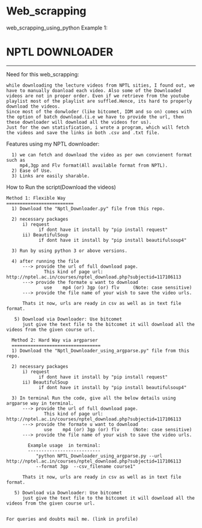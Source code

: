 # Web_scrapping
web_scrapping_using_python
Example 1:
# NPTL DOWNLOADER
------------------
Need for this web_scrapping:
    
    while downloading the lecture videos from NPTL sities, I found out, we have to manually doanload each video. Also some of the Downloaded videos are not in proper order. Even if we retrieve from the youtube playlist most of the playlist are suffled.Hence, its hard to properly download the videos. 
    Since most of the donwloder (like bitcomet, IDM and so on) comes with the option of batch download.(i.e we have to provide the url, then these downloader will download all the videos for us).
    Just for the own statisfication, i wrote a program, which will fetch the videos and save the links in both .csv and .txt file.
   
   Features using my NPTL downloader:
      
      1) we can fetch and download the video as per own convienent format such as 
         mp4,3gp and Flv format(All available format from NPTL).
      2) Ease of Use.
      3) Links are easily sharable.
    
   How to Run the script(Download the videos)
   
    Method 1: Flexible Way 
    =========================
      1) Download the "Nptl_Downloader.py" file from this repo.
      
      2) necessary packages
          i) request
                if dont have it install by "pip install request"
          ii) BeautifulSoup 
                if dont have it install by "pip install beautifulsoup4"

      3) Run by using python 3 or above versions.
      
      4) after running the file  
          ---> provide the url of full download page.
                  This kind of page url: http://nptel.ac.in/courses/nptel_download.php?subjectid=117106113 
          ---> provide the formate u want to download
                  use    mp4 (or) 3gp (or) flv     (Note: case sensitive)
          ---> provide the file name of your wish to save the video urls.
          
          Thats it now, urls are ready in csv as well as in text file format.
          
       5) Download via Downloader: Use bitcomet
          just give the text file to the bitcomet it will download all the videos from the given course url.
      
      Method 2: Hard Way via argparser
      =================================
      1) Download the "Nptl_Downloader_using_argparse.py" file from this repo.
      
      2) necessary packages
          i) request
                if dont have it install by "pip install request"
          ii) BeautifulSoup 
                if dont have it install by "pip install beautifulsoup4"
                
      3) In terminal Run the code, give all the below details using argparse way in terminal.  
          ---> provide the url of full download page.
                  This kind of page url: http://nptel.ac.in/courses/nptel_download.php?subjectid=117106113 
          ---> provide the formate u want to download
                  use    mp4 (or) 3gp (or) flv     (Note: case sensitive)
          ---> provide the file name of your wish to save the video urls.
            
            Example usage  in terminal:   
            ---------------------------
               "python NPTL_Downloader_using_argparse.py --url http://nptel.ac.in/courses/nptel_download.php?subjectid=117106113       
               --format 3gp  --csv_filename course1"
               
          Thats it now, urls are ready in csv as well as in text file format.
          
       5) Download via Downloader: Use bitcomet
          just give the text file to the bitcomet it will download all the videos from the given course url.
          
 
    For queries and doubts mail me. (link in profile)
